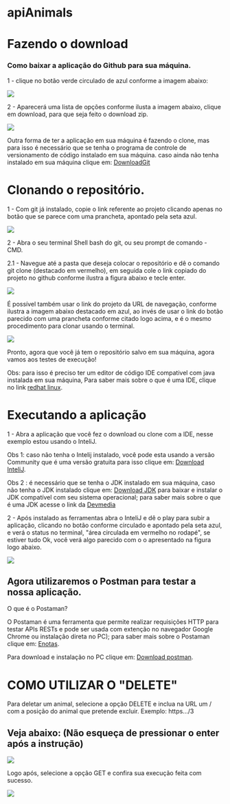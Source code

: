 # apiAnimals


# Fazendo o download

### Como baixar a aplicação do Github para sua máquina.
1 - clique no botão verde circulado de azul conforme a imagem abaixo:

![](images/downloadZip1.png)


2 - Aparecerá uma lista de opções conforme ilusta a imagem abaixo, clique em download, para que seja feito o download zip.

![](images/downloadZip2.png)

Outra forma de ter a aplicação em sua máquina é fazendo o clone,
mas para isso é necessário que se tenha o programa de controle de versionamento de código instalado em sua máquina. caso ainda não tenha instalado em sua máquina clique em: [DownloadGit](https://git-scm.com/)

# Clonando o repositório.

1 - Com git já instalado, copie o link referente ao projeto clicando apenas no botão que se parece com uma prancheta, apontado pela seta azul.

![](images/clone1.png)

2 - Abra o seu terminal Shell bash do git, ou seu prompt de comando - CMD.  

2.1 - Navegue até a pasta que deseja colocar o repositório e dê o comando 
git clone (destacado em vermelho), em seguida cole o link copiado do projeto no github conforme ilustra a figura abaixo e tecle enter.

![](images/gitClone1.png)

É possível também usar o link do projeto da URL de navegação, conforme ilustra a imagem abaixo destacado em azul, ao invés de usar o link do botão parecido com uma prancheta conforme citado logo acima, e é o mesmo procedimento para clonar usando o terminal.

![](images/linkPainelNavegacao.png)

Pronto, agora que você já tem o repositório salvo em sua máquina, agora vamos aos testes de execução!

Obs: para isso é preciso ter um editor de código IDE compativel com java instalada em sua máquina,  Para saber mais sobre o que é uma IDE, clique no link [redhat linux]( https://www.redhat.com/pt-br/topics/middleware/what-is-ide).



# Executando a aplicação

1 - Abra a aplicação que você fez o download ou clone com a IDE, nesse exemplo estou usando o InteliJ.

Obs 1: caso não tenha o Intelij instalado, você pode esta usando a versão Community que é uma versão gratuita para isso clique em: [Download InteliJ](https://www.jetbrains.com/pt-br/idea/download/#section=windows).
 

Obs 2 : é necessário que se tenha o JDK instalado em sua máquina, caso não tenha o JDK 
instalado clique em: [Download JDK](https://www.oracle.com/br/java/technologies/javase-jdk11-downloads.html) para baixar e instalar o JDK compatível com seu sistema operacional;  para saber mais sobre o que é uma JDK acesse o link da [Devmedia]( https://www.devmedia.com.br/introducao-ao-java-jdk/28896)


2 - Após instalado as ferramentas abra o InteliJ e dê o play para subir a aplicação, clicando no botão conforme circulado e apontado pela seta azul, e verá o status no terminal, "área circulada em vermelho no rodapé", se estiver tudo Ok, você verá algo parecido com o o apresentado na figura logo abaixo.

![](images/terminalIntelij.png)

## Agora utilizaremos o Postman para testar a nossa aplicação.

O que é o Postaman?

O Postaman é uma ferramenta que permite realizar requisições HTTP para testar APIs RESTs e pode ser usada com extenção no navegador Google Chrome ou instalação direta no PC); para saber mais  sobre o Postaman clique em: [Enotas](https://enotas.com.br/blog/postman/).

Para download e instalação no PC clique em: [Download postman](https://www.postman.com/downloads/).


# COMO UTILIZAR O "DELETE"

Para deletar um animal, selecione a opção DELETE e inclua na URL um / com a posição do animal que pretende excluir. Exemplo: https.../3

## Veja abaixo:  (Não esqueça de pressionar o enter após a instrução)

![](images/Metodo1.jpeg)

Logo após, selecione a opção GET e confira sua execução feita com sucesso.

![](images/Metodo2.jpeg) 
